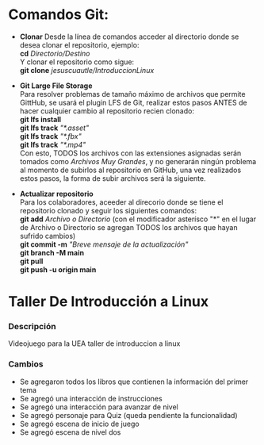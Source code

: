 # Comandos Git:
- **Clonar**
Desde la línea de comandos acceder al directorio donde se desea clonar el repositorio, ejemplo:  
**cd** _Directorio/Destino_  
Y clonar el repositorio como sigue:  
**git clone** _jesuscuautle/IntroduccionLinux_  
  
  
- **Git Large File Storage**  
Para resolver problemas de tamaño máximo de archivos que permite GittHub, se usará el plugin LFS de Git, realizar estos pasos ANTES de hacer cualquier cambio al repositorio recien clonado:  
**git lfs install**  
**git lfs track** _"*.asset"_  
**git lfs track** _"*.fbx"_  
**git lfs track** _"*.mp4"_  
Con esto, TODOS los archivos con las extensiones asignadas serán tomados como _Archivos Muy Grandes_, y no generarán ningún problema al momento de subirlos al repositorio en GitHub, una vez realizados estos pasos, la forma de subir archivos será la siguiente.  
  
  
- **Actualizar repositorio**  
Para los colaboradores, aceeder al direcorio donde se tiene el repositorio clonado y seguir los siguientes comandos:  
**git add** _Archivo o Directorio_ (con el modificador asterísco "*" en el lugar de Archivo o Directorio se agregan TODOS los archivos que hayan sufrido cambios)  
**git commit -m** _"Breve mensaje de la actualización"_  
**git branch -M main**  
**git pull**  
**git push -u origin main**  

# Taller De Introducción a Linux
### Descripción
Videojuego para la UEA taller de introduccion a linux  

### Cambios
- Se agregaron todos los libros que contienen la información del primer tema
- Se agregó una interacción de instrucciones
- Se agregó una interacción para avanzar de nivel
- Se agregó personaje para Quiz (queda pendiente la funcionalidad)
- Se agregó escena de inicio de juego
- Se agregó escena de nivel dos